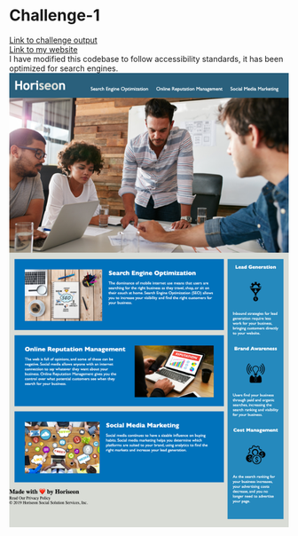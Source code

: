 # Challenge-1
[Link to challenge output](https://dvaneman.github.io/Challenge-1/)<br />
[Link to my website](https://github.com/DVanEman/Challenge-1.git)<br />
I have modified this codebase to follow accessibility standards, it has been optimized for search engines.
![this is a screenshot of my website](./assets/images/screenshot.png)